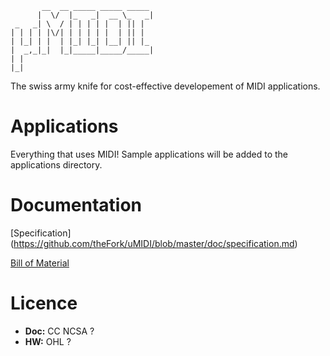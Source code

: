 ```
       __  __ _____ _____ _____ 
      |  \/  |_   _|  __ \_   _|
 _   _| \  / | | | | |  | || |  
| | | | |\/| | | | | |  | || |  
| |_| | |  | |_| |_| |__| || |_ 
|  _,_|_|  |_|_____|_____/_____|
| |                             
|_|                             
```


The swiss army knife for cost-effective developement of MIDI applications.

# Applications
Everything that uses MIDI! Sample applications will be added to the applications directory.

# Documentation
[Specification]   (https://github.com/theFork/uMIDI/blob/master/doc/specification.md)

[Bill of Material](https://github.com/theFork/uMIDI/blob/master/doc/bom.md)

# Licence
+ **Doc:** CC NCSA ?
+ **HW:** OHL ?
